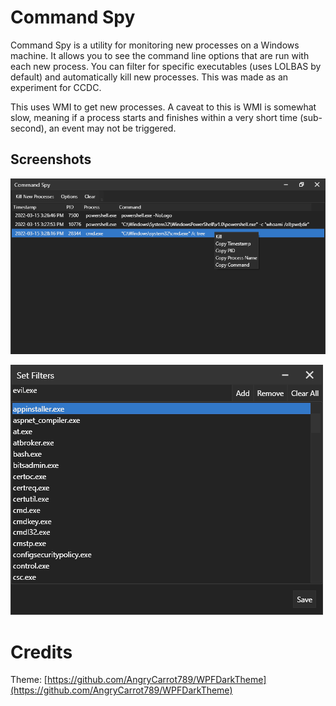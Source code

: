 # Command Spy

Command Spy is a utility for monitoring new processes on a Windows machine. It allows you to see the command line options that are run with each new process. You can filter for specific executables (uses LOLBAS by default) and automatically kill new processes. This was made as an experiment for CCDC.

This uses WMI to get new processes. A caveat to this is WMI is somewhat slow, meaning if a process starts and finishes within a very short time (sub-second), an event may not be triggered.

## Screenshots

![](screenshots/screenshot_main.png)

![](screenshots/screenshot_filters.png)

# Credits

Theme: [https://github.com/AngryCarrot789/WPFDarkTheme](https://github.com/AngryCarrot789/WPFDarkTheme)
